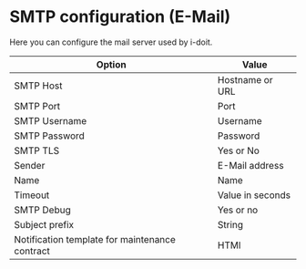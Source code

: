 # SMTP configuration (E-Mail)

Here you can configure the mail server used by i-doit.

| Option | Value |
| - | - |
| SMTP Host | Hostname or URL |
| SMTP Port	| Port |
| SMTP Username | Username |
| SMTP Password	| Password |
| SMTP TLS | Yes or No |
| Sender | E-Mail address |
| Name | Name |
| Timeout | Value in seconds |
| SMTP Debug | Yes or no |
| Subject prefix | String |
| Notification template for maintenance contract | HTMl |
